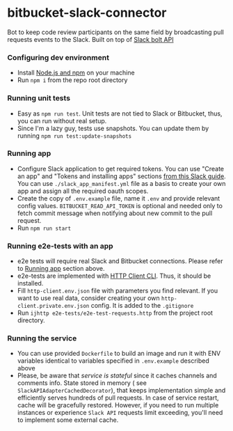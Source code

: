 # bitbucket-slack-connector

Bot to keep code review participants on the same field by broadcasting pull requests events to the Slack.
Built on top of [Slack bolt API](https://slack.dev/bolt-js/tutorial/getting-started)

### Configuring dev environment

- Install [Node.js and npm](https://nodejs.org) on your machine
- Run `npm i` from the repo root directory

### Running unit tests

- Easy as ```npm run test```. Unit tests are not tied to Slack or Bitbucket, thus, you can run without real setup.
- Since I'm a lazy guy, tests use snapshots. You can update them by running ```npm run test:update-snapshots```

### Running app

- Configure Slack application to get required tokens. You can use "Create an app" and "Tokens and installing apps"
  sections [from this Slack guide](https://slack.dev/bolt-js/tutorial/getting-started#create-an-app). You can
  use `./slack_app_manifest.yml` file as a basis to create your own app and assign all the required oauth scopes.
- Create the copy of `.env.example` file, name it `.env` and provide relevant config values. `BITBUCKET_READ_API_TOKEN`
  is optional and needed only to fetch commit message when notifying about new commit to the pull request.
- Run ```npm run start```

### Running e2e-tests with an app

- e2e tests will require real Slack and Bitbucket connections. Please refer to [Running app](#running-app)
  section above.
- e2e-tests are implemented with [HTTP Client CLI](https://www.jetbrains.com/help/idea/http-client-cli.html). Thus, it
  should be installed.
- Fill `http-client.env.json` file with parameters you find relevant. If you want to use real data, consider creating
  your own `http-client.private.env.json` config. It is added to the `.gitignore`
- Run ```ijhttp e2e-tests/e2e-test-requests.http``` from the project root directory.

### Running the service

- You can use provided `Dockerfile` to build an image and run it with ENV variables identical to variables
  specified in `.env.example` described above
- Please, be aware that _service is stateful_ since it caches channels and comments info. State stored in memory (
  see `SlackAPIAdapterCachedDecorator`), that keeps implementation simple and efficiently serves
  hundreds of pull requests. In case of service restart, cache will be gracefully restored. However,
  if you need to run multiple instances or experience `Slack API` requests limit exceeding, you'll need to implement
  some external cache.    